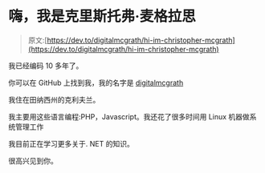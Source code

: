 # 嗨，我是克里斯托弗·麦格拉思

> 原文:[https://dev.to/digitalmcgrath/hi-im-christopher-mcgrath](https://dev.to/digitalmcgrath/hi-im-christopher-mcgrath)

我已经编码 10 多年了。

你可以在 GitHub 上找到我，我的名字是 [digitalmcgrath](https://github.com/digitalmcgrath)

我住在田纳西州的克利夫兰。

我主要用这些语言编程:PHP，Javascript。我还花了很多时间用 Linux 机器做系统管理工作

我目前正在学习更多关于. NET 的知识。

很高兴见到你。